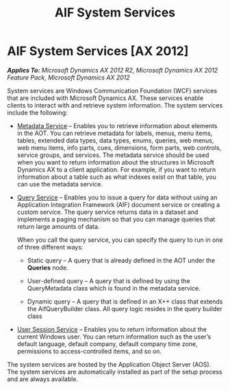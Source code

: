 ﻿---
title: AIF System Services
TOCTitle: AIF System Services
ms:assetid: 9ac4d96b-d6de-4f31-8cd0-4de0d707392d
ms:mtpsurl: https://technet.microsoft.com/en-us/library/Gg879657(v=AX.60)
ms:contentKeyID: 35248154
ms.date: 04/17/2013
mtps_version: v=AX.60
---

# AIF System Services [AX 2012]


_**Applies To:** Microsoft Dynamics AX 2012 R2, Microsoft Dynamics AX 2012 Feature Pack, Microsoft Dynamics AX 2012_

System services are Windows Communication Foundation (WCF) services that are included with Microsoft Dynamics AX. These services enable clients to interact with and retrieve system information. The system services include the following:

  - [Metadata Service](metadata-service.md) – Enables you to retrieve information about elements in the AOT. You can retrieve metadata for labels, menus, menu items, tables, extended data types, data types, enums, queries, web menus, web menu items, info parts, cues, dimensions, form parts, web controls, service groups, and services. The metadata service should be used when you want to return information about the structures in Microsoft Dynamics AX to a client application. For example, if you want to return information about a table such as what indexes exist on that table, you can use the metadata service.

  - [Query Service](query-service.md) – Enables you to issue a query for data without using an Application Integration Framework (AIF) document service or creating a custom service. The query service returns data in a dataset and implements a paging mechanism so that you can manage queries that return large amounts of data.
    
    When you call the query service, you can specify the query to run in one of three different ways:
    
      - Static query – A query that is already defined in the AOT under the **Queries** node.
    
      - User-defined query – A query that is defined by using the QueryMetadata class which is found in the metadata service.
    
      - Dynamic query – A query that is defined in an X++ class that extends the AifQueryBuilder class. All query logic resides in the query builder class

  - [User Session Service](user-session-service.md) – Enables you to return information about the current Windows user. You can return information such as the user’s default language, default company, default company time zone, permissions to access-controlled items, and so on.

The system services are hosted by the Application Object Server (AOS). The system services are automatically installed as part of the setup process and are always available.

